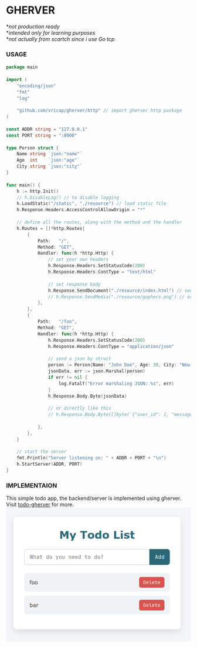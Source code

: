 # GHERVER  

**not production ready*  
**intended only for learning purposes*  
**not actually from scartch since i use Go tcp*  


### USAGE  
```go
package main

import (
	"encoding/json"
	"fmt"
	"log"

	"github.com/vricap/gherver/http" // import gherver http package
)

const ADDR string = "127.0.0.1"
const PORT string = ":8000"

type Person struct {
	Name string `json:"name"`
	Age  int    `json:"age"`
	City string `json:"city"`
}

func main() {
	h := http.Init()
	// h.DisableLog() // to disable logging
	h.LoadStatic("/static", "./resource") // load static file
	h.Response.Headers.AccessControlAllowOrigin = "*"

	// define all the routes, along with the method and the handler
	h.Routes = []*http.Routes{
		{
			Path:   "/",
			Method: "GET",
			Handler: func(h *http.Http) {
				// set your own headers
				h.Response.Headers.SetStatusCode(200)
				h.Response.Headers.ContType = "text/html"

				// set response body
				h.Response.SendDocument("./resource/index.html") // send a document
				// h.Response.SendMedia("./resource/gophers.png") // or a media
			},
		},
		{
			Path:   "/foo",
			Method: "GET",
			Handler: func(h *http.Http) {
				h.Response.Headers.SetStatusCode(200)
				h.Response.Headers.ContType = "application/json"

				// send a json by struct
				person := Person{Name: "John Doe", Age: 30, City: "New York"}
				jsonData, err := json.Marshal(person)
				if err != nil {
					log.Fatalf("Error marshaling JSON: %s", err)
				}
				h.Response.Body.Byte(jsonData)

				// or directly like this
				// h.Response.Body.Byte([]byte(`{"user_id": 1, "message": "Hello world"}`))

			},
		},
	}

	// start the server
	fmt.Println("Server listening on: " + ADDR + PORT + "\n")
	h.StartServer(ADDR, PORT)
}
```  

### IMPLEMENTAION  
This simple todo app, the backend/server is implemented using gherver. Visit [todo-gherver](https://github.com/vricap/todo-gherver) for more.  
![todo](/resource/todo.png)
